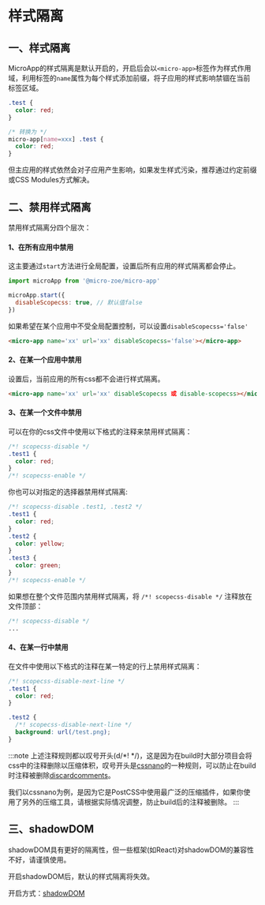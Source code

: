 # 样式隔离
## 一、样式隔离
MicroApp的样式隔离是默认开启的，开启后会以`<micro-app>`标签作为样式作用域，利用标签的`name`属性为每个样式添加前缀，将子应用的样式影响禁锢在当前标签区域。

```css
.test {
  color: red;
}

/* 转换为 */
micro-app[name=xxx] .test {
  color: red;
}
```

但主应用的样式依然会对子应用产生影响，如果发生样式污染，推荐通过约定前缀或CSS Modules方式解决。

## 二、禁用样式隔离
禁用样式隔离分四个层次：

#### 1、在所有应用中禁用

这主要通过`start`方法进行全局配置，设置后所有应用的样式隔离都会停止。
```js
import microApp from '@micro-zoe/micro-app'

microApp.start({
  disableScopecss: true, // 默认值false
})
```

如果希望在某个应用中不受全局配置控制，可以设置`disableScopecss='false'`
```html
<micro-app name='xx' url='xx' disableScopecss='false'></micro-app>
```

#### 2、在某一个应用中禁用

设置后，当前应用的所有css都不会进行样式隔离。

```html
<micro-app name='xx' url='xx' disableScopecss 或 disable-scopecss></micro-app>
```

#### 3、在某一个文件中禁用
可以在你的css文件中使用以下格式的注释来禁用样式隔离：
```css
/*! scopecss-disable */
.test1 {
  color: red;
}
/*! scopecss-enable */
```

你也可以对指定的选择器禁用样式隔离:
```css
/*! scopecss-disable .test1, .test2 */
.test1 {
  color: red;
}
.test2 {
  color: yellow;
}
.test3 {
  color: green;
}
/*! scopecss-enable */
```

如果想在整个文件范围内禁用样式隔离，将 `/*! scopecss-disable */` 注释放在文件顶部：
```css
/*! scopecss-disable */
...
```

#### 4、在某一行中禁用
在文件中使用以下格式的注释在某一特定的行上禁用样式隔离：
```css
/*! scopecss-disable-next-line */
.test1 {
  color: red;
}

.test2 {
  /*! scopecss-disable-next-line */
  background: url(/test.png);
}
```

:::note
上述注释规则都以叹号开头(d/*! */)，这是因为在build时大部分项目会将css中的注释删除以压缩体积，叹号开头是[cssnano](https://cssnano.co/)的一种规则，可以防止在build时注释被删除[discardcomments](https://cssnano.co/docs/optimisations/discardcomments/)。

我们以cssnano为例，是因为它是PostCSS中使用最广泛的压缩插件，如果你使用了另外的压缩工具，请根据实际情况调整，防止build后的注释被删除。
:::

## 三、shadowDOM
shadowDOM具有更好的隔离性，但一些框架(如React)对shadowDOM的兼容性不好，请谨慎使用。

开启shadowDOM后，默认的样式隔离将失效。

开启方式：[shadowDOM](./configure.md#shadowdom)
